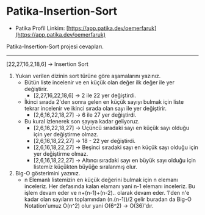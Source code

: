# Patika-Insertion-Sort
+ Patika Profil Linkim: [https://app.patika.dev/oemerfaruk](https://app.patika.dev/oemerfaruk)

Patika-Insertion-Sort projesi cevapları.

***
[22,27,16,2,18,6] -> Insertion Sort
1. Yukarı verilen dizinin sort türüne göre aşamalarını yazınız.
    + Bütün liste incelenir ve en küçük olan değer ilk değer ile yer değiştirir.
        + [2,27,16,22,18,6] -> 2 ile 22 yer değiştirdi.
    + İkinci sırada 2'den sonra gelen en küçük sayıyı bulmak için liste tekrar incelenir ve ikinci sırada olan sayı ile yer değiştirir.
        + [2,6,16,22,18,27] -> 6 ile 27 yer değiştirdi.
    + Bu kural izlenerek son sayıya kadar geliyoruz.
        + [2,6,16,22,18,27] -> Üçüncü sıradaki sayı en küçük sayı olduğu için yer değiştirme olmaz.
        + [2,6,16,18,22,27] -> 18 - 22 yer değiştirdi.
        + [2,6,16,18,22,27] -> Beşinci sıradaki sayı en küçük sayı olduğu için yer değiştirme olmaz.
        + [2,6,16,18,22,27] -> Altıncı sıradaki sayı en büyük sayı olduğu için listemiz küçükten büyüğe sıralanmış olur.
2. Big-O gösterimini yazınız.
    + n Elemanlı listemizin en küçük değerini bulmak için n elemanı inceleriz. Her defasında kalan elamanı yani n-1 elemanı inceleriz. Bu işlem devam eder ve n+(n-1)+(n-2).. olarak devam eder. 1'den n'e kadar olan sayıların toplamından (n.(n-1))/2 gelir buradan da Big-O Notation'umuz O(n^2) olur yani O(6^2) -> O(36)'dır.